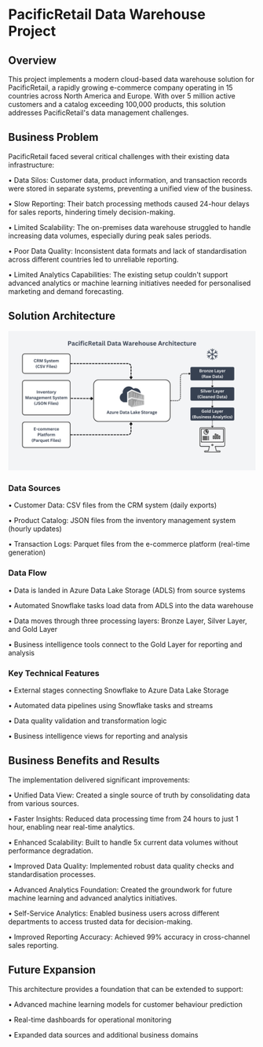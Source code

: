 # PacificRetail Data Warehouse Project

## Overview

This project implements a modern cloud-based data warehouse solution for PacificRetail, a rapidly growing e-commerce company operating in 15 countries across North America and Europe. With over 5 million active customers and a catalog exceeding 100,000 products, this solution addresses PacificRetail's data management challenges.

## Business Problem

PacificRetail faced several critical challenges with their existing data infrastructure:

• Data Silos: Customer data, product information, and transaction records were stored in separate systems, preventing a unified view of the business.

• Slow Reporting: Their batch processing methods caused 24-hour delays for sales reports, hindering timely decision-making.

• Limited Scalability: The on-premises data warehouse struggled to handle increasing data volumes, especially during peak sales periods.

• Poor Data Quality: Inconsistent data formats and lack of standardisation across different countries led to unreliable reporting.

• Limited Analytics Capabilities: The existing setup couldn't support advanced analytics or machine learning initiatives needed for personalised marketing and demand forecasting.

## Solution Architecture

![PacificRetail Data Warehouse Architecture](https://github.com/jay-peddi-11/pacificretail-data-warehouse/blob/main/Architecture%20Diagram/PacificRetail%20Data%20Warehouse%20Architecture.png)

### Data Sources

• Customer Data: CSV files from the CRM system (daily exports)

• Product Catalog: JSON files from the inventory management system (hourly updates)

• Transaction Logs: Parquet files from the e-commerce platform (real-time generation)

### Data Flow

• Data is landed in Azure Data Lake Storage (ADLS) from source systems

• Automated Snowflake tasks load data from ADLS into the data warehouse

• Data moves through three processing layers: Bronze Layer, Silver Layer, and Gold Layer

• Business intelligence tools connect to the Gold Layer for reporting and analysis

### Key Technical Features

• External stages connecting Snowflake to Azure Data Lake Storage

• Automated data pipelines using Snowflake tasks and streams

• Data quality validation and transformation logic

• Business intelligence views for reporting and analysis

## Business Benefits and Results

The implementation delivered significant improvements:

• Unified Data View: Created a single source of truth by consolidating data from various sources.

• Faster Insights: Reduced data processing time from 24 hours to just 1 hour, enabling near real-time analytics.

• Enhanced Scalability: Built to handle 5x current data volumes without performance degradation.

• Improved Data Quality: Implemented robust data quality checks and standardisation processes.

• Advanced Analytics Foundation: Created the groundwork for future machine learning and advanced analytics initiatives.

• Self-Service Analytics: Enabled business users across different departments to access trusted data for decision-making.

• Improved Reporting Accuracy: Achieved 99% accuracy in cross-channel sales reporting.

## Future Expansion

This architecture provides a foundation that can be extended to support:

• Advanced machine learning models for customer behaviour prediction

• Real-time dashboards for operational monitoring

• Expanded data sources and additional business domains
